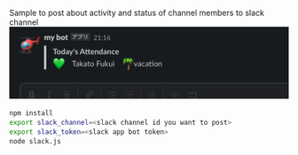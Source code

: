 Sample to post about activity and status of channel members to slack channel
![posting](./img/01.png)

```bash
npm install
export slack_channel=<slack channel id you want to post>
export slack_token=<slack app bot token>
node slack.js
```